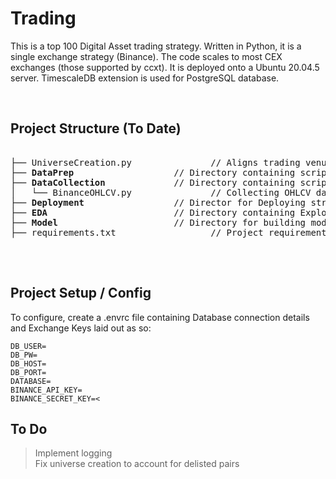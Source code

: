 # Trading 

This is a top 100 Digital Asset trading strategy. Written in Python, it is a single exchange strategy (Binance). The code scales to most CEX exchanges (those supported by ccxt). It is deployed onto a Ubuntu 20.04.5 server. TimescaleDB extension is used for PostgreSQL database.

<br />

## Project Structure (To Date)

<pre>

├── UniverseCreation.py               // Aligns trading venues with coingecko top 100
├── <b>DataPrep</b>                   // Directory containing scripts for data cleaning & preparation
├── <b>DataCollection</b>             // Directory containing scripts for collecting data
│   └── BinanceOHLCV.py               // Collecting OHLCV data from Binance
├── <b>Deployment</b>                 // Director for Deploying strategy
├── <b>EDA</b>                        // Directory containing Exploratory Data Analysis
├── <b>Model</b>                      // Directory for building models
├── requirements.txt                  // Project requirements

</pre>

<br />

## Project Setup / Config 

To configure, create a .envrc file containing Database connection details and Exchange Keys laid out as so:

```
DB_USER=
DB_PW=
DB_HOST=
DB_PORT=
DATABASE=
BINANCE_API_KEY=
BINANCE_SECRET_KEY=<
```

## To Do 
> Implement logging <br />
> Fix universe creation to account for delisted pairs <br />
